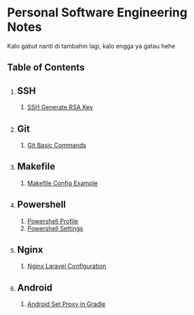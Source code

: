 # Personal Software Engineering Notes

Kalo gabut nanti di tambahin lagi, kalo engga ya gatau hehe

## Table of Contents

1. ## SSH
   1. [SSH Generate RSA Key](contents/ssh/ssh_gen-rsa.md)

1. ## Git
   1. [Git Basic Commands](contents/git/git_basic-commands.md)

1. ## Makefile
   1. [Makefile Config Example](contents/makefile/makefile_config-example.md)

1. ## Powershell
   1. [Powershell Profile](contents/powershell/powershell_profile.md)
   1. [Powershell Settings](contents/powershell/powershell_settings.md)

1. ## Nginx
   1. [Nginx Laravel Configuration](contents/nginx/nginx_laravel-config.md)

1. ## Android
   1. [Android Set Proxy in Gradle](contents/android/android_set-gradle-proxy.md)
